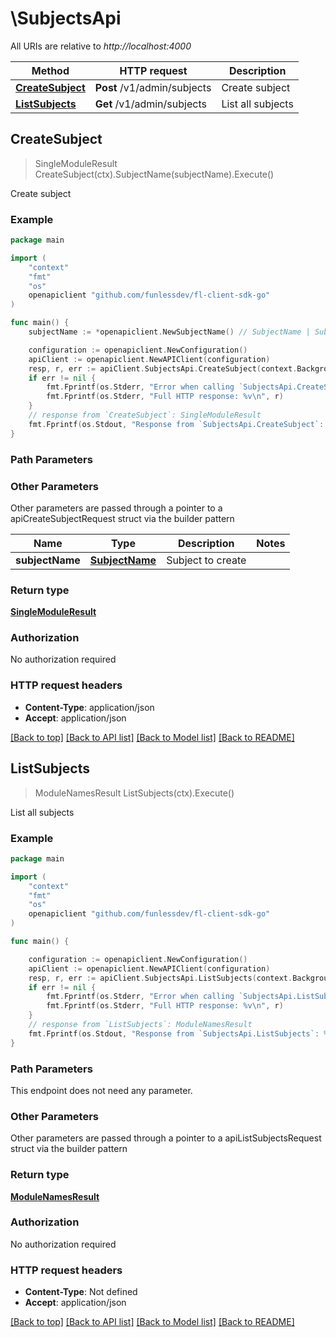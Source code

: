 # \SubjectsApi

All URIs are relative to *http://localhost:4000*

Method | HTTP request | Description
------------- | ------------- | -------------
[**CreateSubject**](SubjectsApi.md#CreateSubject) | **Post** /v1/admin/subjects | Create subject
[**ListSubjects**](SubjectsApi.md#ListSubjects) | **Get** /v1/admin/subjects | List all subjects



## CreateSubject

> SingleModuleResult CreateSubject(ctx).SubjectName(subjectName).Execute()

Create subject



### Example

```go
package main

import (
    "context"
    "fmt"
    "os"
    openapiclient "github.com/funlessdev/fl-client-sdk-go"
)

func main() {
    subjectName := *openapiclient.NewSubjectName() // SubjectName | Subject to create

    configuration := openapiclient.NewConfiguration()
    apiClient := openapiclient.NewAPIClient(configuration)
    resp, r, err := apiClient.SubjectsApi.CreateSubject(context.Background()).SubjectName(subjectName).Execute()
    if err != nil {
        fmt.Fprintf(os.Stderr, "Error when calling `SubjectsApi.CreateSubject``: %v\n", err)
        fmt.Fprintf(os.Stderr, "Full HTTP response: %v\n", r)
    }
    // response from `CreateSubject`: SingleModuleResult
    fmt.Fprintf(os.Stdout, "Response from `SubjectsApi.CreateSubject`: %v\n", resp)
}
```

### Path Parameters



### Other Parameters

Other parameters are passed through a pointer to a apiCreateSubjectRequest struct via the builder pattern


Name | Type | Description  | Notes
------------- | ------------- | ------------- | -------------
 **subjectName** | [**SubjectName**](SubjectName.md) | Subject to create | 

### Return type

[**SingleModuleResult**](SingleModuleResult.md)

### Authorization

No authorization required

### HTTP request headers

- **Content-Type**: application/json
- **Accept**: application/json

[[Back to top]](#) [[Back to API list]](../README.md#documentation-for-api-endpoints)
[[Back to Model list]](../README.md#documentation-for-models)
[[Back to README]](../README.md)


## ListSubjects

> ModuleNamesResult ListSubjects(ctx).Execute()

List all subjects



### Example

```go
package main

import (
    "context"
    "fmt"
    "os"
    openapiclient "github.com/funlessdev/fl-client-sdk-go"
)

func main() {

    configuration := openapiclient.NewConfiguration()
    apiClient := openapiclient.NewAPIClient(configuration)
    resp, r, err := apiClient.SubjectsApi.ListSubjects(context.Background()).Execute()
    if err != nil {
        fmt.Fprintf(os.Stderr, "Error when calling `SubjectsApi.ListSubjects``: %v\n", err)
        fmt.Fprintf(os.Stderr, "Full HTTP response: %v\n", r)
    }
    // response from `ListSubjects`: ModuleNamesResult
    fmt.Fprintf(os.Stdout, "Response from `SubjectsApi.ListSubjects`: %v\n", resp)
}
```

### Path Parameters

This endpoint does not need any parameter.

### Other Parameters

Other parameters are passed through a pointer to a apiListSubjectsRequest struct via the builder pattern


### Return type

[**ModuleNamesResult**](ModuleNamesResult.md)

### Authorization

No authorization required

### HTTP request headers

- **Content-Type**: Not defined
- **Accept**: application/json

[[Back to top]](#) [[Back to API list]](../README.md#documentation-for-api-endpoints)
[[Back to Model list]](../README.md#documentation-for-models)
[[Back to README]](../README.md)

